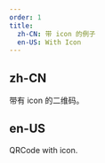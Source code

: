 ```yaml
---
order: 1
title:
  zh-CN: 带 icon 的例子
  en-US: With Icon
---
```


## zh-CN

带有 icon 的二维码。

## en-US

QRCode with icon.